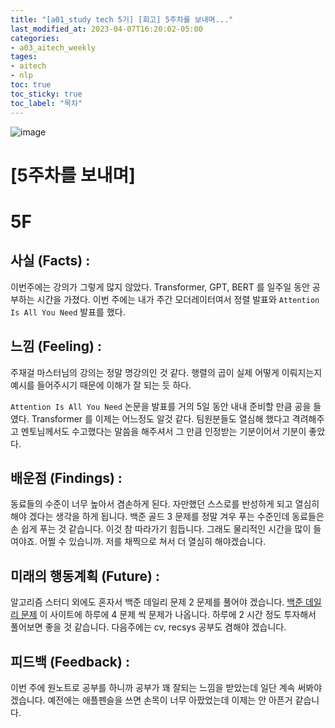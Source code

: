 ```yaml
---
title: "[a01_study tech 5기] [회고] 5주차를 보내며..."
last_modified_at: 2023-04-07T16:20:02-05:00
categories:
- a03_aitech_weekly
tages:
- aitech
- nlp
toc: true
toc_sticky: true
toc_label: "목차"
---
```





![image](../../../image/aitech.png)

# [5주차를 보내며]

# 5F
## 사실 (Facts) :
이번주에는 강의가 그렇게 많지 않았다. Transformer, GPT, BERT 를 일주일 동안 공부하는 시간을 가졌다. 이번 주에는 내가 주간 모더레이터여서 정렬 발표와  `Attention Is All You Need` 발표를 했다.

## 느낌 (Feeling) :
주재걸 마스터님의 강의는 정말 명강의인 것 같다. 행렬의 곱이 실제 어떻게 이뤄지는지 예시를 들어주시기 때문에 이해가 잘 되는 듯 하다.

`Attention Is All You Need` 논문을 발표를 거의 5일 동안 내내 준비할 만큼 공을 들였다. Transformer 를 이제는 어느정도 알것 같다. 팀원분들도 열심해 했다고 격려해주고 멘토님께서도 수고했다는 말씀을 해주셔서 그 만큼 인정받는 기분이어서 기분이 좋았다.

## 배운점 (Findings) :
동료들의 수준이 너무 높아서 겸손하게 된다. 자만했던 스스로를 반성하게 되고 열심히 해야 겠다는 생각을 하게 됩니다. 백준 골드 3 문제를 정말 겨우 푸는 수준인데 동료들은 손 쉽게 푸는 것 같습니다. 이것 참 따라가기 힘듭니다. 그래도 물리적인 시간을 많이 들여야죠. 어쩔 수 있습니까. 저를 채찍으로 쳐서 더 열심히 해야겠습니다.

## 미래의 행동계획 (Future) :
알고리즘 스터디 외에도 혼자서 백준 데일리 문제 2 문제를 풀어야 겠습니다. [백준 데일리 문제](https://github.com/tony9402/baekjoon/blob/main/picked.md) 이 사이트에 하루에 4 문제 씩 문제가 나옵니다. 하루에 2 시간 정도 투자해서 풀어보면 좋을 것 같습니다. 다음주에는 cv, recsys 공부도 겸해야 겠습니다.



## 피드백 (Feedback) :
이번 주에 원노트로 공부를 하니까 공부가 꽤 잘되는 느낌을 받았는데 일단 계속 써봐야 겠습니다. 예전에는 애플펜슬을 쓰면 손목이 너무 아팠었는데 이제는 안 아픈거 같습니다. 